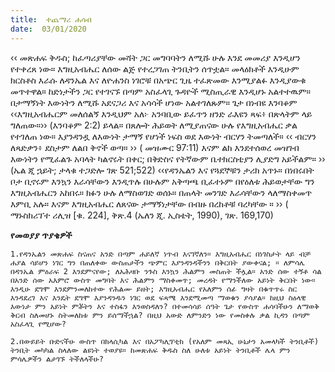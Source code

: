 ```yaml
---
title:  ተጨማሪ ሐሳብ
date:  03/01/2020
---
```


‹‹ መጽሐፍ ቅዱስ; ከፈጣሪያቸው መሻት ጋር መግባባትን ለሚሹ ሁሉ እንደ መመሪያ እንዲሆን የተቀረጸ ነው። እግዚአብሔር ለሰው ልጅ የተረጋገጠ ትንቢትን ሰጥቷል። መላዕክቶች እንዲሁም ክርስቶስ እራሱ ለዳንኤል እና ለዮሐንስ ነገሮቹ በአጭር ጊዜ ተፈጽመው እንሚያልፉ እንዲያውቁ መጥተዋል። ከድነታችን ጋር የተገናኙ በጣም አስፈላጊ ጉዳዮች ሚስጢራዊ እንዲሆኑ አልተተዉም። በታማኝነት እውነትን ለሚሹ አደናጋሪ እና አሳሳች ሆነው አልተገለጹም። ጌታ በነብዩ እንባቆም ‹‹እግዚአብሔርም መለሰልኝ እንዲህም አለ፦ አንባቢው ይፈጥን ዘንድ ራእዩን ጻፍ፥ በጽላትም ላይ ግለጠው።›› (እንባቆም 2:2) ይላል። በጸሎት ሕይወት ለሚያጠናው ሁሉ የእግዚአብሔር ቃል የተገለጠ ነው። እያንዳንዷ ለእውነት ታማኝ የሆነች ነፍስ ወደ እውነት ብርሃን ትመጣለች። ‹‹ ብርሃን ለጻድቃን፥ ደስታም ለልበ ቅኖች ወጣ። ›› ( መዝሙር 97:11) እናም ልክ እንደተሰወረ መዝገብ እውነትን የሚፈልጉ አባላት ካልኖሩት በቀር; በቅድስና የትኛውም ቤተክርስቲያን ሊያድግ አይችልም። ›› (ኤል ጂ ኋይት; ታላቁ ተጋድሎ ገጽ 521;522)       ‹‹የዳንኤልን እና የጓደኞቹን ታሪክ አጥኑ። በነበሩበት ቦታ ቢኖሩም እንኳን እራሳቸውን እንዲጥሉ በሁሉም አቅጣጫ ቢፈተኑም በየዕለቱ ሕይወታቸው ግን እግዚአብሔርን አከበሩ። ክፉን ሁሉ ለማስወገድ ወሰኑ። በጠላት መንገድ እራሳቸውን ላለማስቀመጥ እምቢ አሉ። እናም እግዚአብሔር ለጸናው ታማኝነታቸው በብዙ በረከቶቹ ባረካቸው ። ›› ( ማኑስክሪፕተ ሪሊዝ [ቁ. 224], ቅጽ.4 (ኤለን ጂ. ኢስቴት, 1990), ገጽ. 169,170)

**የመወያያ ጥያቄዎች**

`1.የዳንኤልን መጽሐፍ ስናጠና አንድ በጣም ሐይለኛ ነጥብ እናገኛለን። እግዚአብሔር በነገስታት ላይ ብቻ ሐያል ሳይሆን ነገር ግን በጠለቀው ውስጠታችን ጭምር እያንዳንዳችንን በቅርበት ያውቀናል; ። ለምሳሌ በዳንኤል ምዕራፍ 2 እንደምናየው; ለአሕዛቡ ንጉስ እንኳን ሕልምን መስጠት ችሏል። አንድ ሰው ተኝቶ ሳል በአንድ ሰው አእምሮ ውስጥ መግባት እና ሕልምን ማስቀመጥ; መረዳት የማንችለው አይነት ቅርበት ነው። እንዲሁ ደግሞ እንደምንመለከተው የሕልሙ ይዘት; እግዚአብሔር የአለምን ሰፊ ግዛት በቁጥጥሩ ስር እንዳደረገ እና እንዴት ደግሞ እያንዳንዱን ነገር ወደ ፍጻሜ እንደሚመጣ ማወቁን ያሳያል። ከዚህ ስዕላዊ እውነታ ምን አይነት ምቾትን እና ተስፋን እንወስዳለን? በተመሳሳይ ሰዓት ጌታ የውስጥ ሐሳባችሁን ለማወቅ ቅርብ ስለመሆኑ ስትመለከቱ ምን ይሰማችኋል? በዚህ አውድ ለምንድን ነው የመስቀሉ ቃል ኪዳን በጣም አስፈላጊ የሚሆው?`

`2.በውይይት ቡድናችሁ ውስጥ በክላሲካል እና በአፖካሊፕቲክ (የአለም መጻኢ ሁኔታን አመላካች ትንቢቶች) ትንቢት መካካል ስላለው ልዩነት ተወያዩ። ከመጽሐፍ ቅዱስ ስለ ሁለቱ አይነት ትንቢቶች ሌላ ምን ምሳሌዎችን ልታገኙ ትችለላችሁ?    			 `
